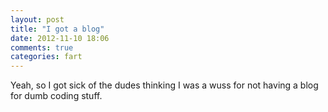 ```yaml
---
layout: post
title: "I got a blog"
date: 2012-11-10 18:06
comments: true
categories: fart
---
```


Yeah, so I got sick of the dudes thinking I was a wuss for not having a blog for dumb coding stuff.
